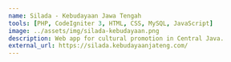```yaml
---
name: Silada - Kebudayaan Jawa Tengah
tools: [PHP, CodeIgniter 3, HTML, CSS, MySQL, JavaScript]
image: ../assets/img/silada-kebudayaan.png
description: Web app for cultural promotion in Central Java. 
external_url: https://silada.kebudayaanjateng.com/
---
```

